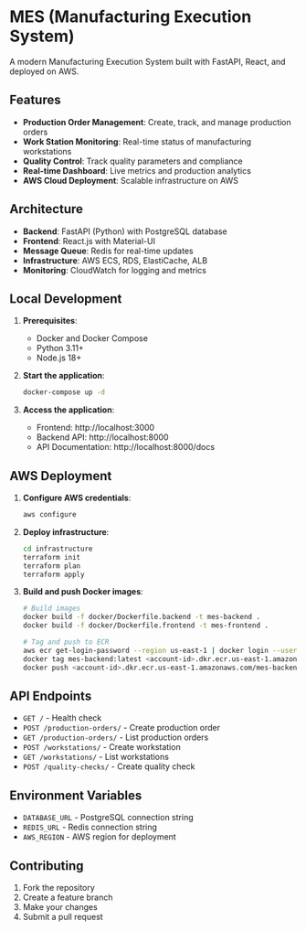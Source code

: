 # MES (Manufacturing Execution System)

A modern Manufacturing Execution System built with FastAPI, React, and deployed on AWS.

## Features

- **Production Order Management**: Create, track, and manage production orders
- **Work Station Monitoring**: Real-time status of manufacturing workstations
- **Quality Control**: Track quality parameters and compliance
- **Real-time Dashboard**: Live metrics and production analytics
- **AWS Cloud Deployment**: Scalable infrastructure on AWS

## Architecture

- **Backend**: FastAPI (Python) with PostgreSQL database
- **Frontend**: React.js with Material-UI
- **Message Queue**: Redis for real-time updates
- **Infrastructure**: AWS ECS, RDS, ElastiCache, ALB
- **Monitoring**: CloudWatch for logging and metrics

## Local Development

1. **Prerequisites**:
   - Docker and Docker Compose
   - Python 3.11+
   - Node.js 18+

2. **Start the application**:
   ```bash
   docker-compose up -d
   ```

3. **Access the application**:
   - Frontend: http://localhost:3000
   - Backend API: http://localhost:8000
   - API Documentation: http://localhost:8000/docs

## AWS Deployment

1. **Configure AWS credentials**:
   ```bash
   aws configure
   ```

2. **Deploy infrastructure**:
   ```bash
   cd infrastructure
   terraform init
   terraform plan
   terraform apply
   ```

3. **Build and push Docker images**:
   ```bash
   # Build images
   docker build -f docker/Dockerfile.backend -t mes-backend .
   docker build -f docker/Dockerfile.frontend -t mes-frontend .
   
   # Tag and push to ECR
   aws ecr get-login-password --region us-east-1 | docker login --username AWS --password-stdin <account-id>.dkr.ecr.us-east-1.amazonaws.com
   docker tag mes-backend:latest <account-id>.dkr.ecr.us-east-1.amazonaws.com/mes-backend:latest
   docker push <account-id>.dkr.ecr.us-east-1.amazonaws.com/mes-backend:latest
   ```

## API Endpoints

- `GET /` - Health check
- `POST /production-orders/` - Create production order
- `GET /production-orders/` - List production orders
- `POST /workstations/` - Create workstation
- `GET /workstations/` - List workstations
- `POST /quality-checks/` - Create quality check

## Environment Variables

- `DATABASE_URL` - PostgreSQL connection string
- `REDIS_URL` - Redis connection string
- `AWS_REGION` - AWS region for deployment

## Contributing

1. Fork the repository
2. Create a feature branch
3. Make your changes
4. Submit a pull request
